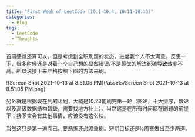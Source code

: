 ```yaml
---
title: "First Week of LeetCode (10.1-10.4, 10.11-10.13)"
categories:
  - Blog
tags:
  - LeetCode
  - Thoughts
---
```


首周感觉还算可以，但是考虑到全职刷题的状态，进度我个人不太满意。反思一下，很多时候还是对着一个自己想的显然错误/不是最优的解法死磕导致效率不高。所以说接下来严格按照下图的方法来刷。

![Screen Shot 2021-10-13 at 8.51.05 PM](/assets/Screen Shot 2021-10-13 at 8.51.05 PM.png)

另外就是根据现在列的计划，大概是10.23能刷完第一轮（图论，十大排序，数论以及高级数据结构暂缺，需要找地方补上）。当然这是在所有时间都在刷题的前提下；接下来会有其他事情，应该没有这么快。

当然这只是第一遍而已。要熟练还必须重刷。短期目标还是lc周赛做出至少两道。
